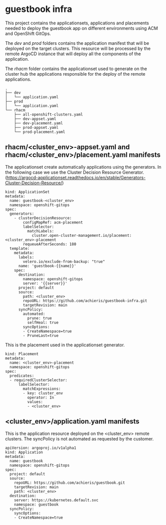 #  guestbook infra

This project contains the applicationsets, applications and placements needed to deploy the guestbook app on different environments using ACM and OpenShift GitOps.

The  *dev* and *prod* folders contains the application manifest that will be deployed on the target clusters. This resource will be processed by the remote ArgoCD instance that will deploy all the components of the application. 

The *rhacm* folder contains the applicationset used to generate on the cluster hub the applications responsible for the deploy of the remote applications.


```
.
├── dev
│   └── application.yaml
├── prod
│   └── application.yaml
└── rhacm
    ├── all-openshift-clusters.yaml
    ├── dev-appset.yaml
    ├── dev-placement.yaml
    ├── prod-appset.yaml
    └── prod-placement.yaml
```
## rhacm/<cluster_env>-appset.yaml and rhacm/<cluster_env>/placement.yaml manifests

The applicationset create automatically applications using the generators. 
In the following case we use the Cluster Decision Resource Generator. 
(https://argocd-applicationset.readthedocs.io/en/stable/Generators-Cluster-Decision-Resource/)

```
kind: ApplicationSet
metadata:
  name: guestbook-<cluster_env>
  namespace: openshift-gitops
spec:
  generators:
    - clusterDecisionResource:
        configMapRef: acm-placement
        labelSelector:
          matchLabels:
            cluster.open-cluster-management.io/placement: <cluster_env>-placement
        requeueAfterSeconds: 180
  template:
    metadata:
      labels:
        velero.io/exclude-from-backup: "true"
      name: 'guestbook-{{name}}'
    spec:
      destination:
        namespace: openshift-gitops
        server: '{{server}}'
      project: default
      source:
        path: <cluster_env>
        repoURL: https://github.com/achieris/guestbook-infra.git
        targetRevision: main
      syncPolicy:
        automated:
          prune: true
          selfHeal: true
        syncOptions:
        - CreateNamespace=true
        - PruneLast=true

```
This is the placement used in the applicationset generator.

```
kind: Placement
metadata:
  name: <cluster_env>-placement
  namespace: openshift-gitops
spec:
  predicates:
  - requiredClusterSelector:
      labelSelector:
        matchExpressions:
        - key: cluster_env
          operator: In
          values:
          - <cluster_env> 

```
## <cluster_env>/application.yaml manifests
This is the application resource deployed on the <cluster_env> remote clusters.
The syncPolicy is not automated as requested by the customer.

```
apiVersion: argoproj.io/v1alpha1
kind: Application
metadata:
  name: guestbook
  namespace: openshift-gitops
spec:
  project: default
  source:
    repoURL: https://github.com/achieris/guestbook.git
    targetRevision: main
    path: <cluster_env>
  destination:
    server: https://kubernetes.default.svc
    namespace: guestbook 
  syncPolicy:
    syncOptions:     
    - CreateNamespace=true 
```
